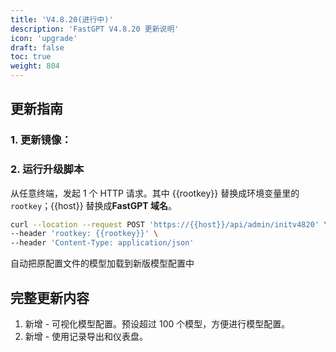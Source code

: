 ```yaml
---
title: 'V4.8.20(进行中)'
description: 'FastGPT V4.8.20 更新说明'
icon: 'upgrade'
draft: false
toc: true
weight: 804
---
```


## 更新指南

### 1. 更新镜像：


### 2. 运行升级脚本

从任意终端，发起 1 个 HTTP 请求。其中 {{rootkey}} 替换成环境变量里的 `rootkey`；{{host}} 替换成**FastGPT 域名**。

```bash
curl --location --request POST 'https://{{host}}/api/admin/initv4820' \
--header 'rootkey: {{rootkey}}' \
--header 'Content-Type: application/json'
```

自动把原配置文件的模型加载到新版模型配置中

## 完整更新内容

1. 新增 - 可视化模型配置。预设超过 100 个模型，方便进行模型配置。
2. 新增 - 使用记录导出和仪表盘。